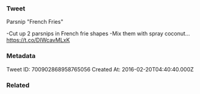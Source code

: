 ### Tweet
Parsnip "French Fries"

-Cut up 2 parsnips in French frie shapes 
-Mix them with spray coconut… https://t.co/DIWcavMLxK

### Metadata
Tweet ID: 700902868958765056
Created At: 2016-02-20T04:40:40.000Z

### Related

